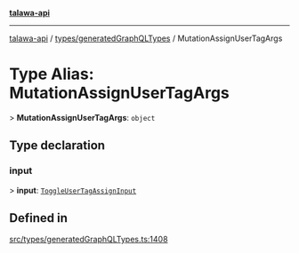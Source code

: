 [**talawa-api**](../../../README.md)

***

[talawa-api](../../../modules.md) / [types/generatedGraphQLTypes](../README.md) / MutationAssignUserTagArgs

# Type Alias: MutationAssignUserTagArgs

\> **MutationAssignUserTagArgs**: `object`

## Type declaration

### input

\> **input**: [`ToggleUserTagAssignInput`](ToggleUserTagAssignInput.md)

## Defined in

[src/types/generatedGraphQLTypes.ts:1408](https://github.com/PalisadoesFoundation/talawa-api/blob/4b5c74fd36bcfc2e36f3a06b67d517e865c188be/src/types/generatedGraphQLTypes.ts#L1408)
